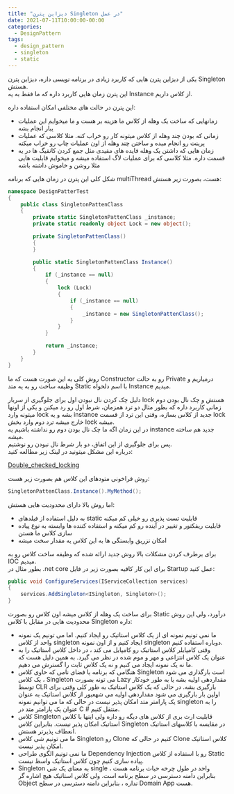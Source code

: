 ```yaml
---
title: "دیزاین پترن Singleton در عمل"
date: 2021-07-11T10:00:00-00:00
categories:
  - DesignPattern
tags:
  - design_pattern
  - singleton
  - static
---
```


یکی از دیزاین پترن هایی که کاربرد زیادی در برنامه نویسی داره، دیزاین پترن Singleton هستش.  
این پترن زمان هایی کاربرد داره که ما فقط به یه Instance از کلاس داریم.  

این پترن در حالت های مختلفی امکان استفاده داره:  
  - زمانهایی که ساخت یک وهله از کلاس ما هزینه بر هست و ما میخوایم این عملیات یبار انجام بشه
  - زمانی که بودن چند وهله از کلاس میتونه کار رو خراب کنه. مثلا کلاسی که عملیات پرینت رو انجام میده و ساختن چند وهله از اون عملیات چاپ رو خراب میکنه
  - زمان هایی که داشتن یک وهله فایده های مفیدی مثل جمع کردن کانفیگ ها در یه قسمت داره. مثلا کلاسی که برای عملیات لاگ استفاده میشه و میخوایم قابلیت هایی مثلا روشن و خاموش داشته باشه

شکل کلی این پترن در زمان هایی که برنامه multiThread هست، بصورت زیر هستش:  

```c#
namespace DesignPatterTest
{
    public class SingletonPattenClass
    {
        private static SingletonPattenClass _instance;
        private static readonly object Lock = new object();

        private SingletonPattenClass()
        {
        }

        public static SingletonPattenClass Instance()
        {
            if (_instance == null)
            {
                lock (Lock)
                {
                    if (_instance == null)
                    {
                        _instance = new SingletonPattenClass();
                    }
                }
            }

            return _instance;
        }
    }
}
```

روش کلی به این صورت هست که ما Constructor رو به حالت Private درمیاریم و وظیفه ساخت رو به یه متد Static با اسم دلخواه Instance میدیم.  

دلیل چک کردن نال نبودن اول برای جلوگیری از سربار lock هستش و چک نال بودن دوم زمانی کاربرد داره که بطور مثال دو ترد همزمان، شرط اول رو رد میکنن و یکی از اونها میتونه وارد lock بشه و یه instance جدید از کلاس بسازه، وقتی این ترد از قسمت lock خارج میشه ترد دوم وارد بخش lock میشه.  
در این زمان اگه ما چک نال بودن دوم رو نداشته باشیم یه instance جدید هم ساخته میشه.  
پس برای جلوگیری از این اتفاق، دو بار شرط نال نبودن رو نوشتیم.  
درباره این مشکل میتونید در لینک زیر مطالعه کنید:  

[Double_checked_locking](https://en.wikipedia.org/wiki/Double-checked_locking)  

روش فراخونی متودهای این کلاس هم بصورت زیر هست:  

```c#
SingletonPattenClass.Instance().MyMethod();
```

اما روش بالا دارای محدودیت هایی هستش:  
  - به دلیل استفاده از فیلدهای static قابلیت تست پذیری رو خیلی کم میکنه
  - قابلیت ریفکتور و تغییر در آینده رو کم میکنه و استفاده کننده ها وابسته به نوع پیاده سازی کلاس ما هستن
  - امکان تزریق وابستگی ها به این کلاس یه مقدار سخت میشه

برای برطرف کردن مشکلات بالا روش جدید ارائه شده که وظیفه ساخت کلاس رو به IOC میدیم.  
بطور مثال در .net core برای این کار کافیه بصورت زیر در فایل Startup عمل کنید:  

```c#
public void ConfigureServices(IServiceCollection services)
{
    services.AddSingleton<ISingleton, Singleton>();
}
```

برای ساخت یک وهله از کلاس میشه اون کلاس رو بصورت Static درآورد، ولی این روش محدودیت هایی در مقابل با کلاس Singleton داره:  

  - ما نمی تونیم نمونه ای از یک کلاس استاتیک رو ایجاد کنیم. اما می تونیم یک نمونه واحد از کلاس singleton ایجاد کنیم و  از اون نمونه singleton دوباره استفاده کنیم.
  - وقتی کامپایلر کلاس استاتیک رو کامپایل می کند ، در داخل کلاس استاتیک را به عنوان یک کلاس انتزاعی و مهر و موم شده در نظر می گیرد. به همین دلیل هست که ما نه یک نمونه ایجاد می کنیم و نه یک کلاس ثابت را گسترش می دهیم.
  - هنگامی که برنامه یا فضای نامی که حاوی کلاس Singleton است بارگذاری می شود ، یک کلاس Singleton می تونه بصورت Lazy مقداردهی اولیه بشه یا به طور خودکار توسط CLR بارگیری بشه. در حالی که یک کلاس استاتیک به طور کلی وقتی برای اولین بار بارگیری می شود مقداردهی اولیه می شهعبور از کلاس استاتیک به عنوان یک پارامتر متد امکان پذیر نیست در حالی که ما می توانیم نمونه singleton را به عنوان یک پارامتر متد در C # منتقل کنیم.
  - کلاس Singleton قابلیت ارث بری از کلاس های دیگه رو داره ولی اینها با کلاس استاتیک امکان پذیر نیست. بنابراین کلاس Singleton در مقایسه با کلاسهای استاتیک انعطاف پذیرتر هستش.
  - ما می تونیم شی کلاس Singleton رو  Clone  کنیم در حالی که Clone کلاس استاتیک امکان پذیر نیست.
  - ما نمی تونیم الگوی طراحی Dependency Injection رو با استفاده از کلاس Static پیاده سازی کنیم چون کلاس استاتیک واسط نیست.
  - Singleton به معنای یک شی single واحد در طول چرخه حیات برنامه هست ، بنابراین دامنه دسترسی در سطح برنامه است. ولی کلاس استاتیک هیچ اشاره گر Object نداره ، بنابراین دامنه دسترسی در سطح Domain App هست. 
